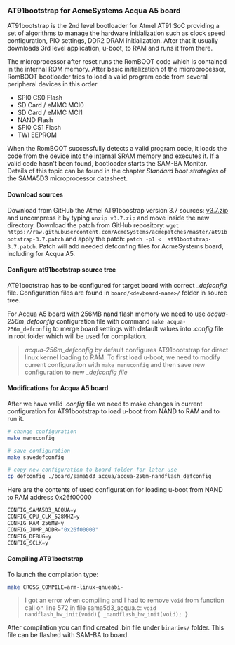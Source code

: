 ### AT91bootstrap for AcmeSystems Acqua A5 board

AT91bootstrap is the 2nd level bootloader for Atmel AT91 SoC providing a set of algorithms to manage the hardware initialization such as clock speed configuration, PIO settings, DDR2 DRAM initialization. After that it usually downloads 3rd level application, u-boot, to RAM and runs it from there.

The microprocessor after reset runs the RomBOOT code which is contained in the internal ROM memory. After basic initialization of the microprocessor, RomBOOT bootloader tries to load a valid program code from several peripheral devices in this order
* SPI0 CS0 Flash
* SD Card / eMMC MCI0
* SD Card / eMMC MCI1
* NAND Flash
* SPI0 CS1 Flash
* TWI EEPROM

When the RomBOOT successfully detects a valid program code, it loads the code from the device into the internal SRAM memory and executes it. If a valid code hasn't been found, bootloader starts the SAM-BA Monitor. Details of this topic can be found in the chapter *Standard boot strategies* of the SAMA5D3 microprocessor datasheet.

#### Download sources

Download from GitHub the Atmel AT91boostrap version 3.7 sources: [v3.7.zip](https://github.com/linux4sam/at91bootstrap/archive/v3.7.zip) and uncompress it by typing `unzip v3.7.zip` and move inside the new directory. Download the patch from GitHub repository: `wget https://raw.githubusercontent.com/AcmeSystems/acmepatches/master/at91bootstrap-3.7.patch` and apply the patch: `patch -p1 <  at91bootstrap-3.7.patch`. Patch will add needed defconfing files for AcmeSystems board, including for Acqua A5.

#### Configure at91bootstrap source tree

AT91bootstrap has to be configured for target board with correct *_defconfig* file. Configuration files are found in `board/<devboard-name>/` folder in source tree.

For Acqua A5 board with 256MB nand flash memory we need to use *acqua-256m_defconfig* configuration file with command `make acqua-256m_defconfig` to merge board settings with default values into _.config_ file in root folder which will be used for compilation.

> *acqua-256m_defconfig* by default configures AT91bootstrap for direct linux kernel loading to RAM. To first load u-boot, we need to modify current configuration with `make menuconfig` and then save new configuration to new *_defconfig file*

#### Modifications for Acqua A5 board

After we have valid *.config* file we need to make changes in current configuration for AT91bootstrap to load u-boot from NAND to RAM and to run it.
```bash
# change configuration
make menuconfig

# save configuration
make savedefconfig

# copy new configuration to board folder for later use
cp defconfig ./board/sama5d3_acqua/acqua-256m-nandflash_defconfig
```
Here are the contents of used configuration for loading u-boot from NAND to RAM address 0x26f00000

```java
CONFIG_SAMA5D3_ACQUA=y
CONFIG_CPU_CLK_528MHZ=y
CONFIG_RAM_256MB=y
CONFIG_JUMP_ADDR="0x26f00000"
CONFIG_DEBUG=y
CONFIG_SCLK=y
```

#### Compiling AT91bootstrap

To launch the compilation type:

```bash
make CROSS_COMPILE=arm-linux-gnueabi-
```

> I got an error when compiling and I had to remove `void` from function call on line 572 in file sama5d3_acqua.c: `void nandflash_hw_init(void){ _nandflash_hw_init(void); }`

After compilation you can find created .bin file under `binaries/` folder. This file can be flashed with SAM-BA to board.
